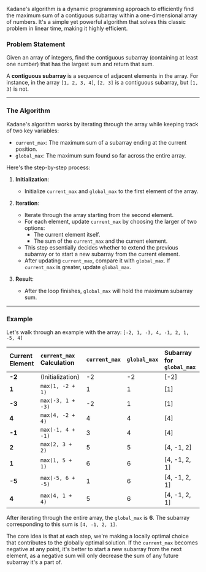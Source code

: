 Kadane's algorithm is a dynamic programming approach to efficiently find the maximum sum of a contiguous subarray within a one-dimensional array of numbers. It's a simple yet powerful algorithm that solves this classic problem in linear time, making it highly efficient.

### Problem Statement

Given an array of integers, find the contiguous subarray (containing at least one number) that has the largest sum and return that sum.

A **contiguous subarray** is a sequence of adjacent elements in the array. For instance, in the array `[1, 2, 3, 4]`, `[2, 3]` is a contiguous subarray, but `[1, 3]` is not.

---

### The Algorithm

Kadane's algorithm works by iterating through the array while keeping track of two key variables:

* `current_max`: The maximum sum of a subarray ending at the current position.
* `global_max`: The maximum sum found so far across the entire array.

Here's the step-by-step process:

1.  **Initialization**:
    * Initialize `current_max` and `global_max` to the first element of the array.

2.  **Iteration**:
    * Iterate through the array starting from the second element.
    * For each element, update `current_max` by choosing the larger of two options:
        * The current element itself.
        * The sum of the `current_max` and the current element.
    * This step essentially decides whether to extend the previous subarray or to start a new subarray from the current element.
    * After updating `current_max`, compare it with `global_max`. If `current_max` is greater, update `global_max`.

3.  **Result**:
    * After the loop finishes, `global_max` will hold the maximum subarray sum.

---

### Example

Let's walk through an example with the array: `[-2, 1, -3, 4, -1, 2, 1, -5, 4]`

| Current Element | `current_max` Calculation | `current_max` | `global_max` | Subarray for `global_max` |
| :--- | :--- | :--- | :--- | :--- |
| **-2** | (Initialization) | -2 | -2 | [-2] |
| **1** | `max(1, -2 + 1)` | 1 | 1 | [1] |
| **-3** | `max(-3, 1 + -3)` | -2 | 1 | [1] |
| **4** | `max(4, -2 + 4)` | 4 | 4 | [4] |
| **-1** | `max(-1, 4 + -1)` | 3 | 4 | [4] |
| **2** | `max(2, 3 + 2)` | 5 | 5 | [4, -1, 2] |
| **1** | `max(1, 5 + 1)` | 6 | 6 | [4, -1, 2, 1] |
| **-5** | `max(-5, 6 + -5)` | 1 | 6 | [4, -1, 2, 1] |
| **4** | `max(4, 1 + 4)` | 5 | 6 | [4, -1, 2, 1] |

After iterating through the entire array, the `global_max` is **6**. The subarray corresponding to this sum is `[4, -1, 2, 1]`.

The core idea is that at each step, we're making a locally optimal choice that contributes to the globally optimal solution. If the `current_max` becomes negative at any point, it's better to start a new subarray from the next element, as a negative sum will only decrease the sum of any future subarray it's a part of.